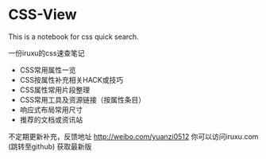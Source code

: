 CSS-View
========

This is a notebook for css quick search.

一份iruxu的css速查笔记
+ CSS常用属性一览
+ CSS按属性补充相关HACK或技巧
+ CSS属性常用片段整理
+ CSS常用工具及资源链接（按属性条目）
+ 响应式布局常用尺寸
+ 推荐的文档或资讯站

不定期更新补充，反馈地址 http://weibo.com/yuanzi0512
你可以访问iruxu.com (跳转至github) 获取最新版
